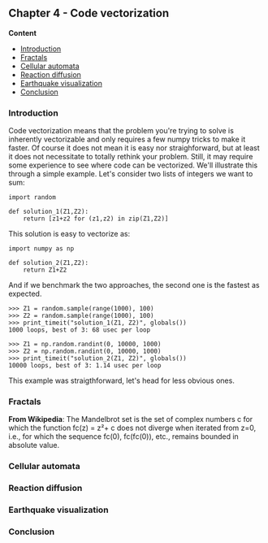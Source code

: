 ## Chapter 4 - Code vectorization

**Content**

* [Introduction](#introduction)
* [Fractals](#fractals)
* [Cellular automata](#automata)
* [Reaction diffusion](#reaction-diffusion)
* [Earthquake visualization](#earthquake)
* [Conclusion](#conclusion)

### Introduction <a name="introduction"></a>

Code vectorization means that the problem you're trying to solve is inherently
vectorizable and only requires a few numpy tricks to make it faster. Of course
it does not mean it is easy nor straighforward, but at least it does not
necessitate to totally rethink your problem. Still, it may require some
experience to see where code can be vectorized. We'll illustrate this through a
simple example. Let's consider two lists of integers we want to sum:

    import random

    def solution_1(Z1,Z2):
        return [z1+z2 for (z1,z2) in zip(Z1,Z2)]

This solution is easy to vectorize as:

    import numpy as np
    
    def solution_2(Z1,Z2):
        return Z1+Z2

And if we benchmark the two approaches, the second one is the fastest as expected.

    >>> Z1 = random.sample(range(1000), 100)
    >>> Z2 = random.sample(range(1000), 100)
    >>> print_timeit("solution_1(Z1, Z2)", globals())
    1000 loops, best of 3: 68 usec per loop
    
    >>> Z1 = np.random.randint(0, 10000, 1000)
    >>> Z2 = np.random.randint(0, 10000, 1000)
    >>> print_timeit("solution_2(Z1, Z2)", globals())
    10000 loops, best of 3: 1.14 usec per loop
    
This example was straigthforward, let's head for less obvious ones.

### Fractals <a name="fractals"></a>

**From Wikipedia**: The Mandelbrot set is the set of complex numbers c for
  which the function fc(z) = z²+ c does not diverge when iterated from z=0,
  i.e., for which the sequence fc(0), fc(fc(0)), etc., remains bounded in
  absolute value.

### Cellular automata <a name="automata"></a>
### Reaction diffusion <a name="reaction-diffusion"></a>
### Earthquake visualization <a name="earthquake"></a>
### Conclusion <a name="conclusion"></a>
